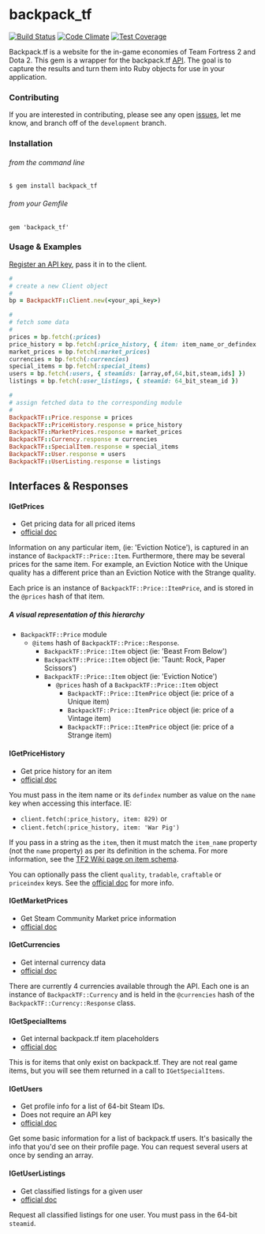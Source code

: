 # backpack_tf

[![Build Status](https://travis-ci.org/NerdDiffer/backpack_tf.svg?branch=master)](https://travis-ci.org/NerdDiffer/backpack_tf)
[![Code Climate](https://codeclimate.com/github/NerdDiffer/backpack_tf/badges/gpa.svg)](https://codeclimate.com/github/NerdDiffer/backpack_tf)
[![Test Coverage](https://codeclimate.com/github/NerdDiffer/backpack_tf/badges/coverage.svg)](https://codeclimate.com/github/NerdDiffer/backpack_tf/coverage)

Backpack.tf is a website for the in-game economies of Team Fortress 2 and
Dota 2. This gem is a wrapper for the backpack.tf [API](http://backpack.tf/api).
The goal is to capture the results and turn them into Ruby objects for use in
your application.

### Contributing

If you are interested in contributing, please see any open
[issues](https://github.com/NerdDiffer/backpack_tf/issues), let me know, and
branch off of the `development` branch.

### Installation

###### from the command line

`$ gem install backpack_tf`

###### from your Gemfile

`gem 'backpack_tf'`

### Usage & Examples

[Register an API key](http://backpack.tf/developer), pass it in to the client.

``` ruby
#
# create a new Client object
#
bp = BackpackTF::Client.new(<your_api_key>)

#
# fetch some data
#
prices = bp.fetch(:prices)
price_history = bp.fetch(:price_history, { item: item_name_or_defindex })
market_prices = bp.fetch(:market_prices)
currencies = bp.fetch(:currencies)
special_items = bp.fetch(:special_items)
users = bp.fetch(:users, { steamids: [array,of,64,bit,steam,ids] })
listings = bp.fetch(:user_listings, { steamid: 64_bit_steam_id })

#
# assign fetched data to the corresponding module
#
BackpackTF::Price.response = prices
BackpackTF::PriceHistory.response = price_history
BackpackTF::MarketPrices.response = market_prices
BackpackTF::Currency.response = currencies
BackpackTF::SpecialItem.response = special_items
BackpackTF::User.response = users
BackpackTF::UserListing.response = listings
```

## Interfaces & Responses

#### IGetPrices

* Get pricing data for all priced items
* [official doc](http://backpack.tf/api/prices)

Information on any particular item, (ie: 'Eviction Notice'), is captured in an
instance of `BackpackTF::Price::Item`. Furthermore, there may be several prices
for the same item. For example, an Eviction Notice with the Unique quality has a
different price than an Eviction Notice with the Strange quality.

Each price is an instance of `BackpackTF::Price::ItemPrice`, and is stored in
the `@prices` hash of that item.

##### A visual representation of this hierarchy

* `BackpackTF::Price` module
  * `@items` hash of `BackpackTF::Price::Response`.
    * `BackpackTF::Price::Item` object (ie: 'Beast From Below')
    * `BackpackTF::Price::Item` object (ie: 'Taunt: Rock, Paper Scissors')
    * `BackpackTF::Price::Item` object (ie: 'Eviction Notice')
      * `@prices` hash of a `BackpackTF::Price::Item` object
        * `BackpackTF::Price::ItemPrice` object (ie: price of a Unique item)
        * `BackpackTF::Price::ItemPrice` object (ie: price of a Vintage item)
        * `BackpackTF::Price::ItemPrice` object (ie: price of a Strange item)

#### IGetPriceHistory

* Get price history for an item
* [official doc](http://backpack.tf/api/pricehistory)

You must pass in the item name or its `defindex` number as value on the `name`
key when accessing this interface. IE:

* `client.fetch(:price_history, item: 829)` or
* `client.fetch(:price_history, item: 'War Pig')`

If you pass in a string as the `item`, then it must match the `item_name`
property (not the `name` property) as per its definition in the schema. For more
information, see the
[TF2 Wiki page on item schema](https://wiki.teamfortress.com/wiki/Item_schema).

You can optionally pass the client `quality`, `tradable`, `craftable` or
`priceindex` keys. See the
[official doc](http://backpack.tf/api/pricehistory) for more info.

#### IGetMarketPrices

* Get Steam Community Market price information
* [official doc](http://backpack.tf/api/market)

#### IGetCurrencies

* Get internal currency data
* [official doc](http://backpack.tf/api/currencies)

There are currently 4 currencies available through the API.
Each one is an instance of `BackpackTF::Currency` and is held in the
`@currencies` hash of the `BackpackTF::Currency::Response` class.

#### IGetSpecialItems

* Get internal backpack.tf item placeholders
* [official doc](http://backpack.tf/api/special)

This is for items that only exist on backpack.tf. They are not real game items,
but you will see them returned in a call to `IGetSpecialItems`.

#### IGetUsers

* Get profile info for a list of 64-bit Steam IDs.
* Does not require an API key
* [official doc](http://backpack.tf/api/users)

Get some basic information for a list of backpack.tf users. It's basically the
info that you'd see on their profile page.
You can request several users at once by sending an array.

#### IGetUserListings

* Get classified listings for a given user
* [official doc](http://backpack.tf/api/classifieds)

Request all classified listings for one user.
You must pass in the 64-bit `steamid`.
